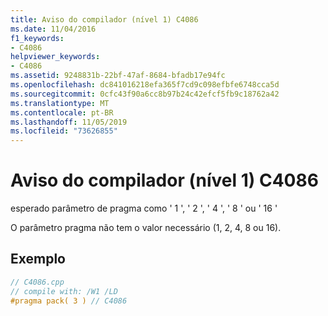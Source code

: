 ```yaml
---
title: Aviso do compilador (nível 1) C4086
ms.date: 11/04/2016
f1_keywords:
- C4086
helpviewer_keywords:
- C4086
ms.assetid: 9248831b-22bf-47af-8684-bfadb17e94fc
ms.openlocfilehash: dc841016218efa365f7cd9c098efbfe6748cca5d
ms.sourcegitcommit: 0cfc43f90a6cc8b97b24c42efcf5fb9c18762a42
ms.translationtype: MT
ms.contentlocale: pt-BR
ms.lasthandoff: 11/05/2019
ms.locfileid: "73626855"
---
```

# <a name="compiler-warning-level-1-c4086"></a>Aviso do compilador (nível 1) C4086

esperado parâmetro de pragma como ' 1 ', ' 2 ', ' 4 ', ' 8 ' ou ' 16 '

O parâmetro pragma não tem o valor necessário (1, 2, 4, 8 ou 16).

## <a name="example"></a>Exemplo

```cpp
// C4086.cpp
// compile with: /W1 /LD
#pragma pack( 3 ) // C4086
```